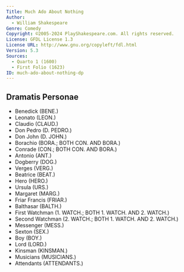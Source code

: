 ```yaml
---
Title: Much Ado About Nothing
Author: 
  - William Shakespeare
Genre: Comedy
Copyright: ©2005-2024 PlayShakespeare.com. All rights reserved.
License: GFDL License 1.3
License URL: http://www.gnu.org/copyleft/fdl.html
Version: 5.3
Sources:
  - Quarto 1 (1600)
  - First Folio (1623)
ID: much-ado-about-nothing-dp
---
```


## Dramatis Personae


- Benedick (BENE.)
- Leonato (LEON.)
- Claudio (CLAUD.)
- Don Pedro (D. PEDRO.)
- Don John (D. JOHN.)
- Borachio (BORA.; BOTH CON. AND BORA.)
- Conrade (CON.; BOTH CON. AND BORA.)
- Antonio (ANT.)
- Dogberry (DOG.)
- Verges (VERG.)
- Beatrice (BEAT.)
- Hero (HERO.)
- Ursula (URS.)
- Margaret (MARG.)
- Friar Francis (FRIAR.)
- Balthasar (BALTH.)
- First Watchman (1. WATCH.; BOTH 1. WATCH. AND 2. WATCH.)
- Second Watchman (2. WATCH.; BOTH 1. WATCH. AND 2. WATCH.)
- Messenger (MESS.)
- Sexton (SEX.)
- Boy (BOY.)
- Lord (LORD.)
- Kinsman (KINSMAN.)
- Musicians (MUSICIANS.)
- Attendants (ATTENDANTS.)

